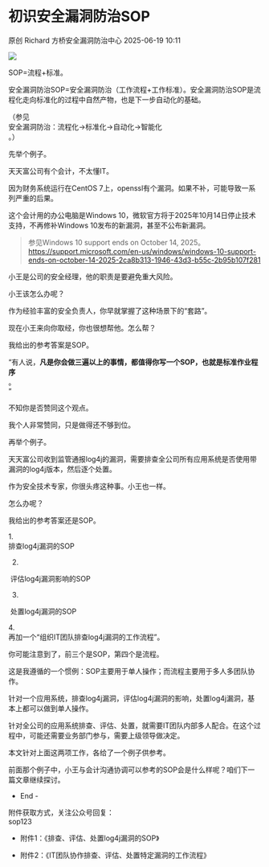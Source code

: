 #  初识安全漏洞防治SOP  
原创 Richard  方桥安全漏洞防治中心   2025-06-19 10:11  
  
![](https://mmbiz.qpic.cn/sz_mmbiz_png/2JVOUiaJORTv009OEE2avC3FfXpB5FZF8FpQYcibgVL8tRsJHNRZ0lacdBMAibvjdfa2BT4jWnzdyicJm51ia2sweWA/640?wx_fmt=png&from=appmsg "")  
  
SOP=流程+标准。  
  
安全漏洞防治SOP=安全漏洞防治（工作流程+工作标准）。安全漏洞防治SOP是流程化走向标准化的过程中自然产物，也是下一步自动化的基础。  
  
（参见  
安全漏洞防治：流程化->标准化->自动化->智能化  
。）  
  
先举个例子。  
  
天天富公司有个会计，不太懂IT。  
  
因为财务系统运行在CentOS 7上，openssl有个漏洞。如果不补，可能导致一系列严重的后果。  
  
这个会计用的办公电脑是Windows 10，微软官方将于2025年10月14日停止技术支持，不再修补Windows 10发布的新漏洞，甚至不公布新漏洞。  
> 参见Windows 10 support ends on October 14, 2025。  
> https://support.microsoft.com/en-us/windows/windows-10-support-ends-on-october-14-2025-2ca8b313-1946-43d3-b55c-2b95b107f281  
  
  
小王是公司的安全经理，他的职责是要避免重大风险。  
  
小王该怎么办呢？  
  
作为经验丰富的安全负责人，你早就掌握了这种场景下的“套路”。  
  
现在小王来向你取经，你也很想帮他。怎么帮？  
  
我给出的参考答案是SOP。  
  
“有人说，**凡是你会做三遍以上的事情，都值得你写一个****SOP****，也就是标准作业程序**  
。  
”  
  
不知你是否赞同这个观点。  
  
我个人非常赞同，只是做得还不够到位。  
  
再举个例子。  
  
天天富公司收到监管通报log4j的漏洞，需要排查全公司所有应用系统是否使用带漏洞的log4j版本，然后逐个处置。  
  
作为安全技术专家，你很头疼这种事。小王也一样。  
  
怎么办呢？  
  
我给出的参考答案还是SOP。  
  
1.   
排查log4j漏洞的SOP  
  
2.  
 评估log4j漏洞影响的SOP  
  
3.  
 处置log4j漏洞的SOP  
  
4.   
再加一个“组织IT团队排查log4j漏洞的工作流程”。  
  
你可能注意到了，前三个是SOP，第四个是流程。  
  
这是我遵循的一个惯例：SOP主要用于单人操作；而流程主要用于多人多团队协作。  
  
针对一个应用系统，排查log4j漏洞，评估log4j漏洞的影响，处置log4j漏洞，基本上都可以做到单人操作。  
  
针对全公司的应用系统排查、评估、处置，就需要IT团队内部多人配合。在这个过程中，可能还需要业务部门参与，需要上级领导做决定。  
  
本文针对上面这两项工作，各给了一个例子供参考。  
  
前面那个例子中，小王与会计沟通协调可以参考的SOP会是什么样呢？咱们下一篇文章继续探讨。  
  
  
  
- End -  
  
  
附件获取方式，关注公众号回复：  
sop123  
- 附件1：《排查、评估、处置log4j漏洞的SOP》  
  
- 附件2：《IT团队协作排查、评估、处置特定漏洞的工作流程》  
  
